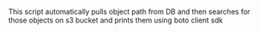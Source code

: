 This script automatically pulls object path from DB and then searches for those objects on s3 bucket and prints them using boto client sdk

